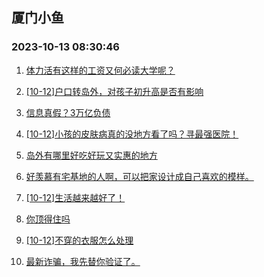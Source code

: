 ## 厦门小鱼 
### 2023-10-13 08:30:46

1. [体力活有这样的工资又何必读大学呢？](http://bbs.xmfish.com/read-htm-tid-18087298.html)

2. [[10-12]户口转岛外，对孩子初升高是否有影响](http://bbs.xmfish.com/read-htm-tid-18087284.html)

3. [信息真假？3万亿负债](http://bbs.xmfish.com/read-htm-tid-18087328.html)

4. [[10-12]小孩的皮肤病真的没地方看了吗？寻最强医院！](http://bbs.xmfish.com/read-htm-tid-18087262.html)

5. [岛外有哪里好吃好玩又实惠的地方](http://bbs.xmfish.com/read-htm-tid-18087289.html)

6. [好羡慕有宅基地的人啊，可以把家设计成自己喜欢的模样。](http://bbs.xmfish.com/read-htm-tid-18087218.html)

7. [[10-12]生活越来越好了！](http://bbs.xmfish.com/read-htm-tid-18087372.html)

8. [你顶得住吗](http://bbs.xmfish.com/read-htm-tid-18087419.html)

9. [[10-12]不穿的衣服怎么处理](http://bbs.xmfish.com/read-htm-tid-18087481.html)

10. [最新诈骗，我先替你验证了。](http://bbs.xmfish.com/read-htm-tid-18087427.html)

